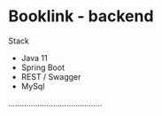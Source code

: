 # Booklink - backend

Stack
- Java 11
- Spring Boot
- REST / Swagger
- MySql

..........................................